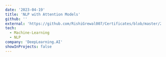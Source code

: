 ```yaml
---
date: '2023-04-19'
title: 'NLP with Attention Models'
github: ''
external: 'https://github.com/RishiGrewal007/Certificates/blob/master/2023_04_19_Coursera_NLP4.pdf'
tech:
  - Machine-Learning
  - NLP
company: 'DeepLearning.AI'
showInProjects: false
---
```



